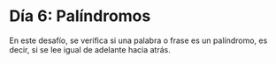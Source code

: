 # Día 6: Palíndromos

En este desafío, se verifica si una palabra o frase es un palíndromo, es decir, si se lee igual de adelante hacia atrás.
